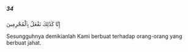 ##### 34

<span class="ayah">إِنَّا كَذَٰلِكَ نَفْعَلُ بِٱلْمُجْرِمِينَ</span>

<span class="ayah_translation">Sesungguhnya demikianlah Kami berbuat terhadap orang-orang yang berbuat jahat.</span>
